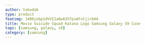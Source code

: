 ```yaml
---
author: tokodab
type: product
featimg: 140Djebp1dVVI2a8wA35fpxAFvCjirbH4
title: Movie Suicide Squad Katana Logo Samsung Galaxy S9 Case
tags: [samsung, galaxy, s9]
category: [samsung]
---
```

